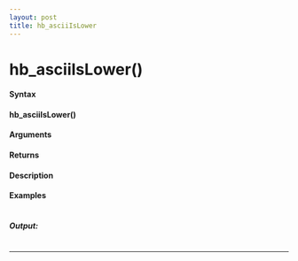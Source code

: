 ```yaml
---
layout: post
title: hb_asciiIsLower
---
```


# hb_asciiIsLower()


#### Syntax

#### hb_asciiIsLower()

#### Arguments

#### Returns

#### Description

#### Examples

```

```

##### Output:

```

```

---